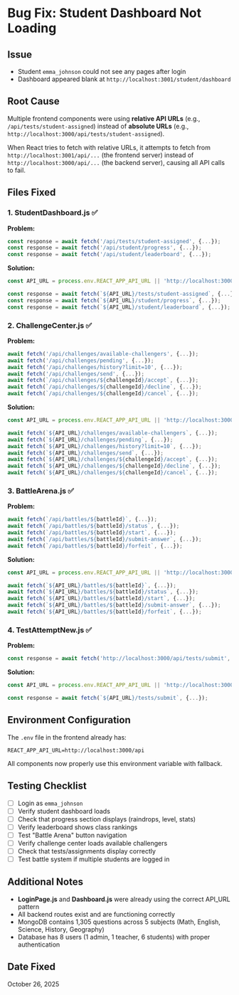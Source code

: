 # Bug Fix: Student Dashboard Not Loading

## Issue
- Student `emma_johnson` could not see any pages after login
- Dashboard appeared blank at `http://localhost:3001/student/dashboard`

## Root Cause
Multiple frontend components were using **relative API URLs** (e.g., `/api/tests/student-assigned`) instead of **absolute URLs** (e.g., `http://localhost:3000/api/tests/student-assigned`).

When React tries to fetch with relative URLs, it attempts to fetch from `http://localhost:3001/api/...` (the frontend server) instead of `http://localhost:3000/api/...` (the backend server), causing all API calls to fail.

## Files Fixed

### 1. **StudentDashboard.js** ✅
**Problem:**
```javascript
const response = await fetch('/api/tests/student-assigned', {...});
const response = await fetch('/api/student/progress', {...});
const response = await fetch('/api/student/leaderboard', {...});
```

**Solution:**
```javascript
const API_URL = process.env.REACT_APP_API_URL || 'http://localhost:3000/api';

const response = await fetch(`${API_URL}/tests/student-assigned`, {...});
const response = await fetch(`${API_URL}/student/progress`, {...});
const response = await fetch(`${API_URL}/student/leaderboard`, {...});
```

### 2. **ChallengeCenter.js** ✅
**Problem:**
```javascript
await fetch('/api/challenges/available-challengers', {...});
await fetch('/api/challenges/pending', {...});
await fetch('/api/challenges/history?limit=10', {...});
await fetch('/api/challenges/send', {...});
await fetch(`/api/challenges/${challengeId}/accept`, {...});
await fetch(`/api/challenges/${challengeId}/decline`, {...});
await fetch(`/api/challenges/${challengeId}/cancel`, {...});
```

**Solution:**
```javascript
const API_URL = process.env.REACT_APP_API_URL || 'http://localhost:3000/api';

await fetch(`${API_URL}/challenges/available-challengers`, {...});
await fetch(`${API_URL}/challenges/pending`, {...});
await fetch(`${API_URL}/challenges/history?limit=10`, {...});
await fetch(`${API_URL}/challenges/send`, {...});
await fetch(`${API_URL}/challenges/${challengeId}/accept`, {...});
await fetch(`${API_URL}/challenges/${challengeId}/decline`, {...});
await fetch(`${API_URL}/challenges/${challengeId}/cancel`, {...});
```

### 3. **BattleArena.js** ✅
**Problem:**
```javascript
await fetch(`/api/battles/${battleId}`, {...});
await fetch(`/api/battles/${battleId}/status`, {...});
await fetch(`/api/battles/${battleId}/start`, {...});
await fetch(`/api/battles/${battleId}/submit-answer`, {...});
await fetch(`/api/battles/${battleId}/forfeit`, {...});
```

**Solution:**
```javascript
const API_URL = process.env.REACT_APP_API_URL || 'http://localhost:3000/api';

await fetch(`${API_URL}/battles/${battleId}`, {...});
await fetch(`${API_URL}/battles/${battleId}/status`, {...});
await fetch(`${API_URL}/battles/${battleId}/start`, {...});
await fetch(`${API_URL}/battles/${battleId}/submit-answer`, {...});
await fetch(`${API_URL}/battles/${battleId}/forfeit`, {...});
```

### 4. **TestAttemptNew.js** ✅
**Problem:**
```javascript
const response = await fetch('http://localhost:3000/api/tests/submit', {...});
```

**Solution:**
```javascript
const API_URL = process.env.REACT_APP_API_URL || 'http://localhost:3000/api';

const response = await fetch(`${API_URL}/tests/submit`, {...});
```

## Environment Configuration
The `.env` file in the frontend already has:
```
REACT_APP_API_URL=http://localhost:3000/api
```

All components now properly use this environment variable with fallback.

## Testing Checklist
- [ ] Login as `emma_johnson`
- [ ] Verify student dashboard loads
- [ ] Check that progress section displays (raindrops, level, stats)
- [ ] Verify leaderboard shows class rankings
- [ ] Test "Battle Arena" button navigation
- [ ] Verify challenge center loads available challengers
- [ ] Check that tests/assignments display correctly
- [ ] Test battle system if multiple students are logged in

## Additional Notes
- **LoginPage.js** and **Dashboard.js** were already using the correct API_URL pattern
- All backend routes exist and are functioning correctly
- MongoDB contains 1,305 questions across 5 subjects (Math, English, Science, History, Geography)
- Database has 8 users (1 admin, 1 teacher, 6 students) with proper authentication

## Date Fixed
October 26, 2025
